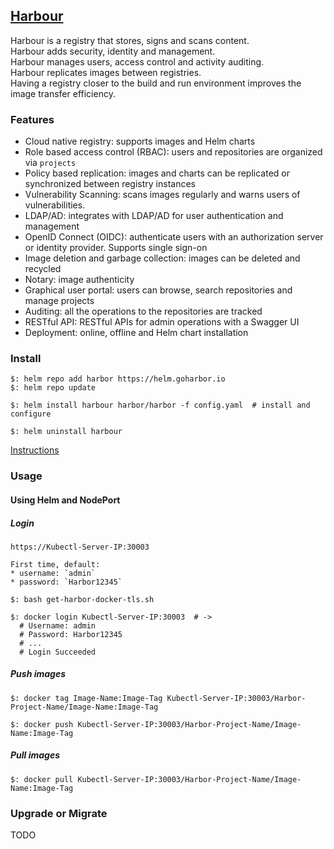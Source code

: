 ## [Harbour](https://goharbor.io/)

Harbour is a registry that stores, signs and scans content.   
Harbour adds security, identity and management.  
Harbour manages users, access control and activity auditing.  
Harbour replicates images between registries.  
Having a registry closer to the build and run environment improves the image transfer efficiency.  

### Features

* Cloud native registry: supports images and Helm charts
* Role based access control (RBAC): users and repositories are organized via `projects`
* Policy based replication: images and charts can be replicated or synchronized between registry instances
* Vulnerability Scanning: scans images regularly and warns users of vulnerabilities.
* LDAP/AD: integrates with LDAP/AD for user authentication and management
* OpenID Connect (OIDC): authenticate users with an authorization server or identity provider. Supports single sign-on
* Image deletion and garbage collection: images can be deleted and recycled
* Notary: image authenticity
* Graphical user portal: users can browse, search repositories and manage projects
* Auditing: all the operations to the repositories are tracked
* RESTful API: RESTful APIs for admin operations with a Swagger UI
* Deployment: online, offline and Helm chart installation

### Install

```
$: helm repo add harbor https://helm.goharbor.io
$: helm repo update

$: helm install harbour harbor/harbor -f config.yaml  # install and configure

$: helm uninstall harbour
```

[Instructions](Docs/HarborOnK8s)

### Usage

#### Using Helm and NodePort

##### Login

```
https://Kubectl-Server-IP:30003

First time, default:
* username: `admin`
* password: `Harbor12345`
```

```
$: bash get-harbor-docker-tls.sh

$: docker login Kubectl-Server-IP:30003  # ->
  # Username: admin
  # Password: Harbor12345
  # ...
  # Login Succeeded
```

##### Push images

```
$: docker tag Image-Name:Image-Tag Kubectl-Server-IP:30003/Harbor-Project-Name/Image-Name:Image-Tag

$: docker push Kubectl-Server-IP:30003/Harbor-Project-Name/Image-Name:Image-Tag
```

##### Pull images

```
$: docker pull Kubectl-Server-IP:30003/Harbor-Project-Name/Image-Name:Image-Tag
```

### Upgrade or Migrate

TODO
